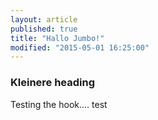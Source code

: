 ```yaml
---
layout: article
published: true
title: "Hallo Jumbo!"
modified: "2015-05-01 16:25:00"
---
```





### Kleinere heading

Testing the hook.... test
